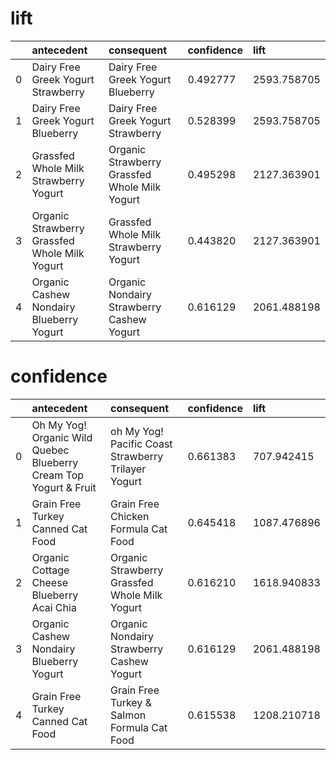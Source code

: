 
# lift
| | antecedent                                    |    consequent                               |     confidence  | lift|
|:------------  |:------------|:------------|:------------|:------------|
|0|            Dairy Free Greek Yogurt Strawberry |         Dairy Free Greek Yogurt Blueberry   |  0.492777 | 2593.758705|
|1|            Dairy Free Greek Yogurt Blueberry  |     Dairy Free Greek Yogurt Strawberry      |  0.528399 | 2593.758705|
|2|         Grassfed Whole Milk Strawberry Yogurt |Organic Strawberry Grassfed Whole Milk Yogurt|  0.495298 | 2127.363901|
|3| Organic Strawberry Grassfed Whole Milk Yogurt |       Grassfed Whole Milk Strawberry Yogurt |  0.443820 | 2127.363901|
|4|      Organic Cashew Nondairy Blueberry Yogurt |  Organic Nondairy Strawberry Cashew Yogurt  |  0.616129 | 2061.488198|


# confidence
| |  antecedent                                                       |    consequent                                        | confidence |   lift     |
|:------------  |:------------|:------------|:------------|:------------|
|0| Oh My Yog! Organic Wild Quebec Blueberry Cream Top Yogurt & Fruit | oh My Yog! Pacific Coast Strawberry Trilayer Yogurt  |   0.661383 | 707.942415 |
|1|                Grain Free Turkey Canned Cat Food                  | Grain Free Chicken Formula Cat Food                  |   0.645418 |1087.476896 |
|2|       Organic Cottage Cheese Blueberry Acai Chia                  | Organic Strawberry Grassfed Whole Milk Yogurt        |   0.616210 |1618.940833 |
|3|         Organic Cashew Nondairy Blueberry Yogurt                  | Organic Nondairy Strawberry Cashew Yogurt            |   0.616129 |2061.488198 |
|4|                Grain Free Turkey Canned Cat Food                  | Grain Free Turkey & Salmon Formula Cat Food          |   0.615538 |1208.210718 |

